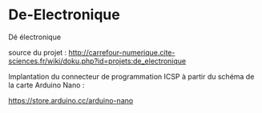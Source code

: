# De-Electronique

Dé électronique

source du projet : http://carrefour-numerique.cite-sciences.fr/wiki/doku.php?id=projets:de_electronique

Implantation du connecteur de programmation ICSP à partir du schéma de la carte Arduino Nano :

https://store.arduino.cc/arduino-nano
